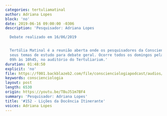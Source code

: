 ```yaml
---
categories: tertuliamatinal
author: Adriana Lopes
block: 'no'
date: 2019-06-16 09:00:00 -0306
description: 'Pesquisador: Adriana Lopes

  Debate realizado em 16/06/2019


  Tertúlia Matinal é a reunião aberta onde os pesquisadores da Conscienciologia apresentam
  seus temas de estudo para debate geral. Ocorre todos os domingos pela manhã, das
  09h às 10h45, no auditório do Tertuliarium.'
duration: 01:48:50
explicit: 'no'
file: https://f001.backblazeb2.com/file/conscienciologiapodcast/audios/TBuJ51m7BF4.m4a
keywords: conscienciologia
layout: post
length: 6530
origin: https://youtu.be/TBuJ51m7BF4
summary: 'Pesquisador: Adriana Lopes'
title: '#152 - Lições da Docência Itinerante'
voices: Adriana Lopes
---
```

